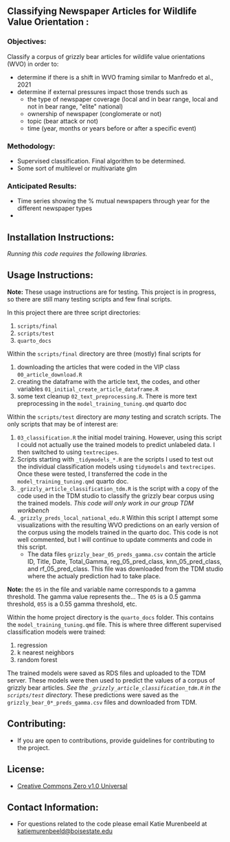 ## Classifying Newspaper Articles for Wildlife Value Orientation :
### Objectives:
Classify a corpus of grizzly bear articles for wildlife value orientations (WVO) in order to:

- determine if there is a shift in WVO framing similar to Manfredo et al., 2021
- determine if external pressures impact those trends such as
  - the type of newspaper coverage (local and in bear range, local and not in bear range, "elite" national)
  - ownership of newspaper (conglomerate or not)
  - topic (bear attack or not)
  - time (year, months or years before or after a specific event)

### Methodology:
- Supervised classification. Final algorithm to be determined. 
- Some sort of multilevel or multivariate glm

### Anticipated Results:
- Time series showing the % mutual newspapers through year for the different newspaper types
- 

## Installation Instructions:
*Running this code requires the following libraries.*

## Usage Instructions:
**Note:** These usage instructions are for testing. This project is in progress, so there are still many testing scripts and few final scripts.

In this project there are three script directories:

  1. `scripts/final`
  2. `scripts/test`
  3. `quarto_docs`
  
Within the `scripts/final` directory are three (mostly) final scripts for 

 1. downloading the articles that were coded in the VIP class `00_article_download.R`
 2. creating the dataframe with the article text, the codes, and other variables `01_initial_create_article_dataframe.R`
 3. some text cleanup `02_text_preprocessing.R`. There is more text preprocessing in the `model_training_tuning.qmd` quarto doc

Within the `scripts/test` directory are *many* testing and scratch scripts. The only scripts that may be of interest are:

  1. `03_classification.R` the initial model training. However, using this script I could not actually use the trained models to predict unlabeled data. I then switched to using `textrecipes`.
  2. Scripts starting with `_tidymodels_*.R` are the scripts I used to test out the individual classification models using `tidymodels` and `textrecipes`. Once these were tested, I transferred the code in the `model_training_tuning.qmd` quarto doc.
  3. `_grizzly_article_classification_tdm.R` is the script with a copy of the code used in the TDM studio to classify the grizzly bear corpus using the trained models. *This code will only work in our group TDM workbench*
  4. `_grizzly_preds_local_national_edu.R` Within this script I attempt some visualizations with the resulting WVO predictions on an early version of the corpus using the models trained in the quarto doc. This code is not well commented, but I will continue to update comments and code in this script. 
     - The data files `grizzly_bear_05_preds_gamma.csv` contain the article ID, Title, Date, Total_Gamma, reg_05_pred_class, knn_05_pred_class, and rf_05_pred_class. This file was downloaded from the TDM studio where the actualy prediction had to take place. 

**Note:** the `05` in the file and variable name corresponds to a gamma threshold. The gamma value represents the... The `05` is a 0.5 gamma threshold, `055` is a 0.55 gamma threshold, etc.


Within the home project directory is the `quarto_docs` folder. This contains the `model_training_tuning.qmd` file. This is where three different supervised classification models were trained:

1. regression
2. k nearest neighbors
3. random forest

The trained models were saved as RDS files and uploaded to the TDM server. These models were then used to predict the values of a corpus of grizzly bear articles.
*See the `_grizzly_article_classification_tdm.R` in the `scripts/test` directory.*
These predictions were saved as the `grizzly_bear_0*_preds_gamma.csv` files and downloaded from TDM. 



## Contributing:
- If you are open to contributions, provide guidelines for contributing to the project.

## License:
- [Creative Commons Zero v1.0 Universal](https://creativecommons.org/publicdomain/zero/1.0/deed.en)

## Contact Information:
- For questions related to the code please email Katie Murenbeeld at 
[katiemurenbeeld@boisestate.edu](mailto:katiemurenbeeld@boisestate.edu)



